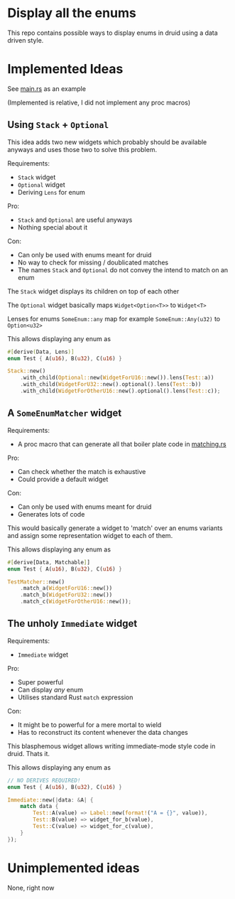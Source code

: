 # Display all the enums

This repo contains possible ways to display enums in druid using a data driven style.

# Implemented Ideas

See [main.rs] as an example

(Implemented is relative, I did not implement any proc macros)

## Using `Stack` + `Optional`

This idea adds two new widgets which probably should be available anyways and uses those two to solve this problem.

Requirements:
- `Stack` widget
- `Optional` widget
- Deriving `Lens` for enum

Pro:
- `Stack` and `Optional` are useful anyways
- Nothing special about it

Con:
- Can only be used with enums meant for druid
- No way to check for missing / doublicated matches
- The names `Stack` and `Optional` do not convey the intend to match on an enum

The `Stack` widget displays its children on top of each other

The `Optional` widget basically maps `Widget<Option<T>>` to `Widget<T>`

Lenses for enums `SomeEnum::any` map for example `SomeEnum::Any(u32)` to `Option<u32>`

This allows displaying any enum as
```rust
#[derive(Data, Lens)]
enum Test { A(u16), B(u32), C(u16) }

Stack::new()
    .with_child(Optional::new(WidgetForU16::new()).lens(Test::a))
    .with_child(WidgetForU32::new().optional().lens(Test::b))
    .with_child(WidgetForOtherU16::new().optional().lens(Test::c));
```

## A `SomeEnumMatcher` widget

Requirements:
- A proc macro that can generate all that boiler plate code in [matching.rs]

Pro:
- Can check whether the match is exhaustive
- Could provide a default widget

Con:
- Can only be used with enums meant for druid
- Generates lots of code

This would basically generate a widget to 'match' over an enums variants and assign some representation widget to each of them.

This allows displaying any enum as
```rust
#[derive[Data, Matchable]]
enum Test { A(u16), B(u32), C(u16) }

TestMatcher::new()
    .match_a(WidgetForU16::new())
    .match_b(WidgetForU32::new())
    .match_c(WidgetForOtherU16::new());
```

## The unholy `Immediate` widget

Requirements:
- `Immediate` widget

Pro:
- Super powerful
- Can display *any* enum
- Utilises standard Rust `match` expression

Con:
- It might be to powerful for a mere mortal to wield
- Has to reconstruct its content whenever the data changes

This blasphemous widget allows writing immediate-mode style code in druid. Thats it.

This allows displaying any enum as
```rust
// NO DERIVES REQUIRED!
enum Test { A(u16), B(u32), C(u16) }

Immediate::new(|data: &A| {
    match data {
        Test::A(value) => Label::new(format!("A = {}", value)),
        Test::B(value) => widget_for_b(value),
        Test::C(value) => widget_for_c(value),
    }
});
```

# Unimplemented ideas

None, right now


[main.rs]: https://github.com/Finnerale/druid-enum-switcher/blob/master/src/main.rs
[matching.rs]: https://github.com/Finnerale/druid-enum-switcher/blob/master/src/matching.rs